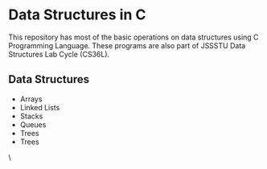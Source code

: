 # Data Structures in C

This repository has most of the basic operations on data structures using C Programming Language. These programs are also part of JSSSTU Data Structures Lab Cycle (CS36L).


## Data Structures

- Arrays
- Linked Lists
- Stacks
- Queues
- Trees
- Trees



\

